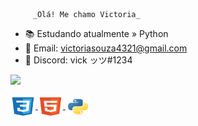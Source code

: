          _Olá! Me chamo Victoria_

- 📚 Estudando atualmente » Python
- 📧 Email: victoriasouza4321@gmail.com
- 🤖 Discord: vick ッツ#1234

<div>
  <a href="https://github.com/vickwithluv">
  <img height="180em" src="https://github-readme-stats.vercel.app/api?username=vickwithluv&show_icons=true&theme=dark&include_all_commits=false&count_private=true"/>
</div>

<div style="display: inline_block"><br>
  <img align="center" alt="Rafa-CSS" height="30" width="40" src="https://raw.githubusercontent.com/devicons/devicon/master/icons/css3/css3-original.svg">
  <img align="center" alt="Rafa-HTML" height="30" width="40" src="https://raw.githubusercontent.com/devicons/devicon/master/icons/html5/html5-original.svg">
  <img align="center" alt="Rafa-Python" height="30" width="40" src="https://raw.githubusercontent.com/devicons/devicon/master/icons/python/python-original.svg">
</div>

